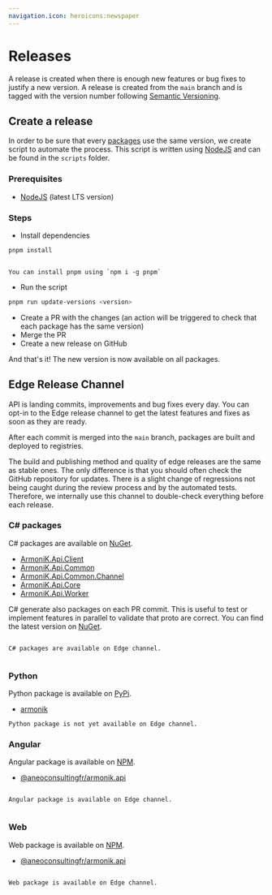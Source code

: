 ```yaml
---
navigation.icon: heroicons:newspaper
---
```


<!-- @case-police-ignore Api -->

# Releases

A release is created when there is enough new features or bug fixes to justify a new version. A release is created from the `main` branch and is tagged with the version number following [Semantic Versioning](https://semver.org/).

## Create a release

In order to be sure that every [packages](./packages) use the same version, we create script to automate the process. This script is written using [NodeJS](https://nodejs.org/en/) and can be found in the `scripts` folder.

### Prerequisites

- [NodeJS](https://nodejs.org/en/) (latest LTS version)

### Steps

- Install dependencies

```bash
pnpm install
```

```{note}

You can install pnpm using `npm i -g pnpm`

```
- Run the script

```bash
pnpm run update-versions <version>
```

- Create a PR with the changes (an action will be triggered to check that each package has the same version)
- Merge the PR
- Create a new release on GitHub

And that's it! The new version is now available on all packages.

## Edge Release Channel

API is landing commits, improvements and bug fixes every day. You can opt-in to the Edge release channel to get the latest features and fixes as soon as they are ready.

After each commit is merged into the `main` branch, packages are built and deployed to registries.

The build and publishing method and quality of edge releases are the same as stable ones. The only difference is that you should often check the GitHub repository for updates. There is a slight change of regressions not being caught during the review process and by the automated tests. Therefore, we internally use this channel to double-check everything before each release.

### C# packages

C# packages are available on [NuGet](https://www.nuget.org).

- [ArmoniK.Api.Client](https://www.nuget.org/packages/ArmoniK.Api.Client/)
- [ArmoniK.Api.Common](https://www.nuget.org/packages/ArmoniK.Api.Common/)
- [ArmoniK.Api.Common.Channel](https://www.nuget.org/packages/ArmoniK.Api.Common.Channel/)
- [ArmoniK.Api.Core](https://www.nuget.org/packages/ArmoniK.Api.Core/)
- [ArmoniK.Api.Worker](https://www.nuget.org/packages/ArmoniK.Api.Worker/)


C# generate also packages on each PR commit. This is useful to test or implement features in parallel to validate that proto are correct. You can find the latest version on [NuGet](https://www.nuget.org/profiles/ANEO).

```{note}

C# packages are available on Edge channel.


```
### Python

Python package is available on [PyPi](https://pypi.org/).

- [armonik](https://pypi.org/project/armonik/)

```{warning}
Python package is not yet available on Edge channel.

```

### Angular

Angular package is available on [NPM](https://www.npmjs.com).

- [@aneoconsultingfr/armonik.api](https://www.npmjs.com/package/@aneoconsultingfr/armonik.api.angular)

```{note}

Angular package is available on Edge channel.


```
### Web

Web package is available on [NPM](https://www.npmjs.com).

- [@aneoconsultingfr/armonik.api](https://www.npmjs.com/package/@aneoconsultingfr/armonik.api)

```{note}

Web package is available on Edge channel.
```
